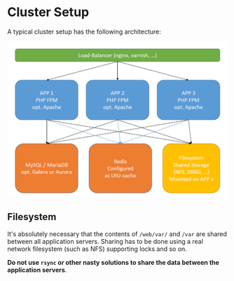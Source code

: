 # Cluster Setup

A typical cluster setup has the following architecture: 

![Pimcore_Cluster_Setup](../../img/cluster-setup.png) 

## Filesystem
It's absolutely necessary that the contents of `/web/var/` and `/var` are shared between all application servers.
Sharing has to be done using a real network filesystem (such as NFS) supporting locks and so on. 

**Do not use `rsync` or other nasty solutions to share the data between the application servers**. 

